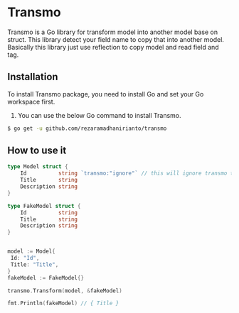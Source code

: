 # Transmo
Transmo is a Go library for transform model into another model base on struct. This library detect your field name to copy that into another model. Basically this library just use reflection to copy model and read field and tag.

## Installation
 
To install Transmo package, you need to install Go and set your Go workspace first.

1. You can use the below Go command to install Transmo. 

```sh
$ go get -u github.com/rezaramadhanirianto/transmo
```

## How to use it

````go
type Model struct {
	Id          string `transmo:"ignore"` // this will ignore transmo to copy this field
	Title       string
	Description string
}

type FakeModel struct {
	Id          string
	Title       string
	Description string
}


model := Model{
 Id: "Id",
 Title: "Title",
}
fakeModel := FakeModel{}

transmo.Transform(model, &fakeModel)

fmt.Println(fakeModel) // { Title }
````
